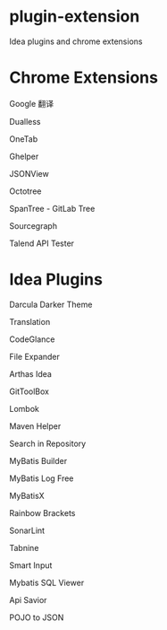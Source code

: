 # plugin-extension
Idea plugins and chrome extensions

# Chrome Extensions

Google 翻译

Dualless

OneTab

Ghelper

JSONView

Octotree

SpanTree - GitLab Tree

Sourcegraph

Talend API Tester

# Idea Plugins

Darcula Darker Theme

Translation

CodeGlance

File Expander

Arthas Idea 

GitToolBox

Lombok

Maven Helper

Search in Repository

MyBatis Builder

MyBatis Log Free

MyBatisX

Rainbow Brackets

SonarLint

Tabnine

Smart Input

Mybatis SQL Viewer 

Api Savior

POJO to JSON


